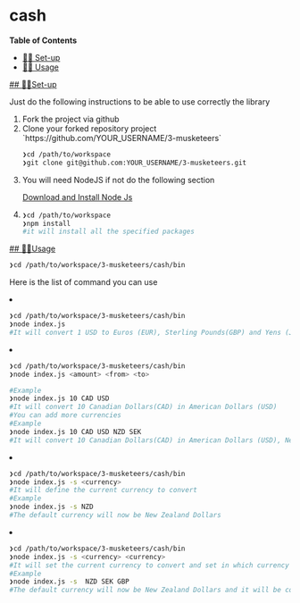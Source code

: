 # cash
**Table of Contents**

- [👩‍💻 Set-up](#set-up)
- [🏃‍♀️ Usage](#usage)



<a href="#set-up">## 👩‍💻Set-up </a>

Just do the following instructions to be able to use correctly the library

<ol>
<li>
Fork the project via github
</li>

<li>Clone your forked repository project `https://github.com/YOUR_USERNAME/3-musketeers`

```sh
❯cd /path/to/workspace
❯git clone git@github.com:YOUR_USERNAME/3-musketeers.git
```
</li>	
<li>
You will need NodeJS if not do the following section

[Download and Install Node Js](https://nodejs.org/en/download/)
</li>
<li>

```sh
❯cd /path/to/workspace
❯npm install 
#it will install all the specified packages
```

</li>
</ol>

<a href="#usage">## 🏃‍♀️Usage</a>



```sh
❯cd /path/to/workspace/3-musketeers/cash/bin
```
Here is the list of command you can use
<li>

```sh
❯cd /path/to/workspace/3-musketeers/cash/bin
❯node index.js
#It will convert 1 USD to Euros (EUR), Sterling Pounds(GBP) and Yens (JPY) by default)
```
</li>
<li>

```sh
❯cd /path/to/workspace/3-musketeers/cash/bin
❯node index.js <amount> <from> <to> 

#Example
❯node index.js 10 CAD USD
#It will convert 10 Canadian Dollars(CAD) in American Dollars (USD)
#You can add more currencies
#Example
❯node index.js 10 CAD USD NZD SEK
#It will convert 10 Canadian Dollars(CAD) in American Dollars (USD), New Zealand Dollars (NZD) and Swedish Krona (SEK)
```
</li>
<li>

```sh
❯cd /path/to/workspace/3-musketeers/cash/bin
❯node index.js -s <currency>
#It will define the current currency to convert
#Example
❯node index.js -s NZD
#The default currency will now be New Zealand Dollars
```
</li>
<li>

```sh
❯cd /path/to/workspace/3-musketeers/cash/bin
❯node index.js -s <currency> <currency> 
#It will set the current currency to convert and set in which currency it will be converted
#Example
❯node index.js -s  NZD SEK GBP
#The default currency will now be New Zealand Dollars and it will be converted in Swedish Krona (SEK) and Sterling Pounds(GBP)
```
</li>

